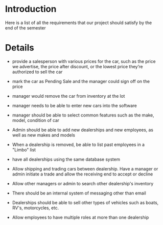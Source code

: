 # Introduction #

Here is a list of all the requirements that our project should satisfy by the end of the semester


# Details #

  * provide a salesperson with various prices for the car, such as the price we advertise, the price after discount, or the lowest price they’re authorized to sell the car

  * mark the car as Pending Sale and the manager could sign off on the price

  * manager would remove the car from inventory at the lot

  * manager needs to be able to enter new cars into the software

  * manager should be able to select common features such as the make, model, condition of car

  * Admin should be able to add new dealerships and new employees, as well as new makes and models

  * When a dealership is removed, be able to list past employees in a "Limbo" list

  * have all dealerships using the same database system

  * Allow shipping and trading cars between dealership.  Have a manager or admin initiate a trade and allow the receiving end to accept or decline

  * Allow other managers or admin to search other dealership's inventory

  * There should be an internal system of messaging other than email

  * Dealerships should be able to sell other types of vehicles such as boats, RV's, motorcycles, etc.

  * Allow employees to have multiple roles at more than one dealership
